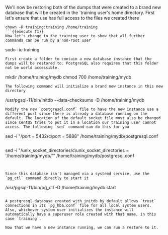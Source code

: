 We'll now be restoring both of the dumps that were created to a brand new database that will be created in the `training user's home directory. First let's ensure that use has full access to the files we created there
```
chown -R training:training /home/training
```{{execute T1}}
Now let's change to the training user to show that all further commands can be run by a non-root user
```
sudo -iu training

```{{execute T1}}
First create a folder to contain a new database instance that the dumps will be restored to. PostgreSQL also requires that this folder not be world accessible.
```
mkdir /home/training/mydb
chmod 700 /home/training/mydb
```{{execute T1}}
The following command will initialize a brand new instance in this new directory
```
/usr/pgsql-11/bin/initdb --data-checksums -D /home/training/mydb
```{{execute T1}}
Modify the new `postgresql.conf` file to have the new instance use a different port since there is already a database running on the default. The location of the default socket file must also be changed since CentOS tries to put it in a location our training user cannot access. The following `sed` command can do this for you
```
sed -i "/port = 5432/c\port = 5888" /home/training/mydb/postgresql.conf
```{{execute T1}}
```
sed -i "/unix_socket_directories/c\unix_socket_directories = '/home/training/mydb/'" /home/training/mydb/postgresql.conf
```{{execute T1}}


Since this database isn't managed via a systemd service, use the `pg_ctl` command directly to start it
```
/usr/pgsql-11/bin/pg_ctl -D /home/training/mydb start
```{{execute T1}}

A postgresql database created with initdb by default allows `trust` connections in its `pg_hba.conf` file for all local system users. Also, whichever system user initializes the instance will automatically have a superuser role created with that name, in this case `training`.

Now that we have a new instance running, we can run a restore to it.

